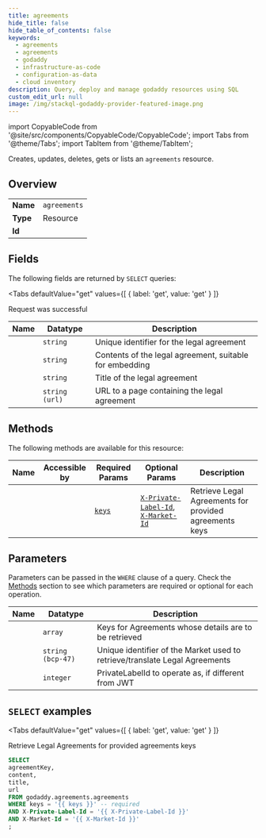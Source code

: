 ```yaml
--- 
title: agreements
hide_title: false
hide_table_of_contents: false
keywords:
  - agreements
  - agreements
  - godaddy
  - infrastructure-as-code
  - configuration-as-data
  - cloud inventory
description: Query, deploy and manage godaddy resources using SQL
custom_edit_url: null
image: /img/stackql-godaddy-provider-featured-image.png
---
```


import CopyableCode from '@site/src/components/CopyableCode/CopyableCode';
import Tabs from '@theme/Tabs';
import TabItem from '@theme/TabItem';

Creates, updates, deletes, gets or lists an <code>agreements</code> resource.

## Overview
<table><tbody>
<tr><td><b>Name</b></td><td><code>agreements</code></td></tr>
<tr><td><b>Type</b></td><td>Resource</td></tr>
<tr><td><b>Id</b></td><td><CopyableCode code="godaddy.agreements.agreements" /></td></tr>
</tbody></table>

## Fields

The following fields are returned by `SELECT` queries:

<Tabs
    defaultValue="get"
    values={[
        { label: 'get', value: 'get' }
    ]}
>
<TabItem value="get">

Request was successful

<table>
<thead>
    <tr>
    <th>Name</th>
    <th>Datatype</th>
    <th>Description</th>
    </tr>
</thead>
<tbody>
<tr>
    <td><CopyableCode code="agreementKey" /></td>
    <td><code>string</code></td>
    <td>Unique identifier for the legal agreement</td>
</tr>
<tr>
    <td><CopyableCode code="content" /></td>
    <td><code>string</code></td>
    <td>Contents of the legal agreement, suitable for embedding</td>
</tr>
<tr>
    <td><CopyableCode code="title" /></td>
    <td><code>string</code></td>
    <td>Title of the legal agreement</td>
</tr>
<tr>
    <td><CopyableCode code="url" /></td>
    <td><code>string (url)</code></td>
    <td>URL to a page containing the legal agreement</td>
</tr>
</tbody>
</table>
</TabItem>
</Tabs>

## Methods

The following methods are available for this resource:

<table>
<thead>
    <tr>
    <th>Name</th>
    <th>Accessible by</th>
    <th>Required Params</th>
    <th>Optional Params</th>
    <th>Description</th>
    </tr>
</thead>
<tbody>
<tr>
    <td><a href="#get"><CopyableCode code="get" /></a></td>
    <td><CopyableCode code="select" /></td>
    <td><a href="#parameter-keys"><code>keys</code></a></td>
    <td><a href="#parameter-X-Private-Label-Id"><code>X-Private-Label-Id</code></a>, <a href="#parameter-X-Market-Id"><code>X-Market-Id</code></a></td>
    <td>Retrieve Legal Agreements for provided agreements keys</td>
</tr>
</tbody>
</table>

## Parameters

Parameters can be passed in the `WHERE` clause of a query. Check the [Methods](#methods) section to see which parameters are required or optional for each operation.

<table>
<thead>
    <tr>
    <th>Name</th>
    <th>Datatype</th>
    <th>Description</th>
    </tr>
</thead>
<tbody>
<tr id="parameter-keys">
    <td><CopyableCode code="keys" /></td>
    <td><code>array</code></td>
    <td>Keys for Agreements whose details are to be retrieved</td>
</tr>
<tr id="parameter-X-Market-Id">
    <td><CopyableCode code="X-Market-Id" /></td>
    <td><code>string (bcp-47)</code></td>
    <td>Unique identifier of the Market used to retrieve/translate Legal Agreements</td>
</tr>
<tr id="parameter-X-Private-Label-Id">
    <td><CopyableCode code="X-Private-Label-Id" /></td>
    <td><code>integer</code></td>
    <td>PrivateLabelId to operate as, if different from JWT</td>
</tr>
</tbody>
</table>

## `SELECT` examples

<Tabs
    defaultValue="get"
    values={[
        { label: 'get', value: 'get' }
    ]}
>
<TabItem value="get">

Retrieve Legal Agreements for provided agreements keys

```sql
SELECT
agreementKey,
content,
title,
url
FROM godaddy.agreements.agreements
WHERE keys = '{{ keys }}' -- required
AND X-Private-Label-Id = '{{ X-Private-Label-Id }}'
AND X-Market-Id = '{{ X-Market-Id }}'
;
```
</TabItem>
</Tabs>
